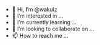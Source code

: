 - 👋 Hi, I’m @wakulz
- 👀 I’m interested in ...
- 🌱 I’m currently learning ...
- 💞️ I’m looking to collaborate on ...
- 📫 How to reach me ...

<!---
wakulz/wakulz is a ✨ special ✨ repository because its `README.md` (this file) appears on your GitHub profile.
You can click the Preview link to take a look at your changes.
--->
